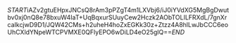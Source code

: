 $START$iAZv2gtuEHpxJNCsQ8rAm3pPZgT4m1LXVbj6/iJ0iYVdXG5MgBgDwutbv0xj0nQ8e78bxuW4IaT+UqBqxurSUuyCew2Hczk2AObTOLILFRXdL/7gnXrcaIkcjwD9D1/JQW42CMs+h2uheH4hoZxEGKk30z+Ztzz4A8hlLwJbCCC6eoUhCXldYNpeWTCPVMXE0QFlyEPO6wDiLD4eO25glQ==$END$